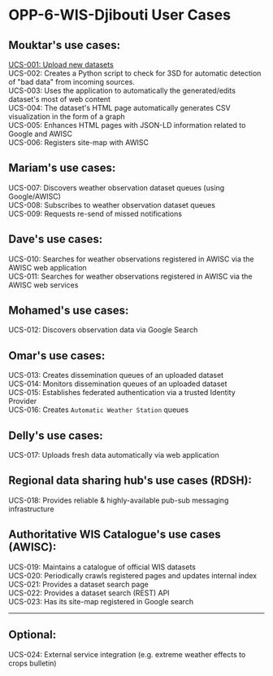 # OPP-6-WIS-Djibouti User Cases

## Mouktar's use cases:

[UCS-001: Upload new datasets](https://github.com/OpenWIS/djibouti/issues/1)  
UCS-002: Creates a Python script to check for 3SD for automatic detection of "bad data" from incoming sources.  
UCS-003: Uses the application to automatically the generated/edits dataset's most of web content  
UCS-004: The dataset's HTML page automatically generates CSV visualization in the form of a graph  
UCS-005: Enhances HTML pages with JSON-LD information related to Google and AWISC  
UCS-006: Registers site-map with AWISC  

## Mariam's use cases:  
UCS-007: Discovers weather observation dataset queues (using Google/AWISC)  
UCS-008: Subscribes to weather observation dataset queues  
UCS-009: Requests re-send of missed notifications  

## Dave's use cases:  
UCS-010: Searches for weather observations registered in AWISC via the AWISC web application  
UCS-011: Searches for weather observations registered in AWISC via the AWISC web services

## Mohamed's use cases:  
UCS-012: Discovers observation data via Google Search  

## Omar's use cases:  
UCS-013: Creates dissemination queues of an uploaded dataset  
UCS-014: Monitors dissemination queues of an uploaded dataset  
UCS-015: Establishes federated authentication via a trusted Identity Provider  
UCS-016: Creates `Automatic Weather Station` queues  

## Delly's use cases:  
UCS-017: Uploads fresh data automatically via web application  

## Regional data sharing hub's use cases (RDSH):  
UCS-018: Provides reliable & highly-available pub-sub messaging infrastructure  

## Authoritative WIS Catalogue's use cases (AWISC):  
UCS-019: Maintains a catalogue of official WIS datasets  
UCS-020: Periodically crawls registered pages and updates internal index  
UCS-021: Provides a dataset search page  
UCS-022: Provides a dataset search (REST) API  
UCS-023: Has its site-map registered in Google search  

---

## Optional:  
UCS-024: External service integration (e.g. extreme weather effects to crops bulletin)  

